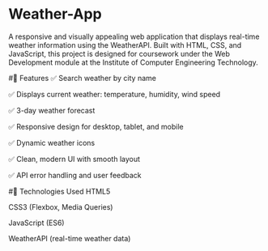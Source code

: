 # Weather-App
A responsive and visually appealing web application that displays real-time weather information using the WeatherAPI. Built with HTML, CSS, and JavaScript, this project is designed for coursework under the Web Development module at the Institute of Computer Engineering Technology.

#🔧 Features
✅ Search weather by city name

✅ Displays current weather: temperature, humidity, wind speed

✅ 3-day weather forecast

✅ Responsive design for desktop, tablet, and mobile

✅ Dynamic weather icons

✅ Clean, modern UI with smooth layout

✅ API error handling and user feedback

#📱 Technologies Used
HTML5

CSS3 (Flexbox, Media Queries)

JavaScript (ES6)

WeatherAPI (real-time weather data)
